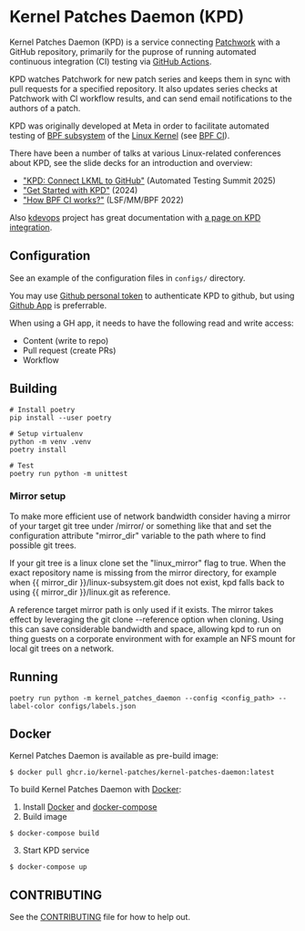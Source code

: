 # Kernel Patches Daemon (KPD)

Kernel Patches Daemon (KPD) is a service connecting [Patchwork](https://github.com/getpatchwork/patchwork) with a GitHub repository, primarily for the puprose of running automated continuous integration (CI) testing via [GitHub Actions](https://github.com/features/actions).

KPD watches Patchwork for new patch series and keeps them in sync with pull requests for a specified repository.
It also updates series checks at Patchwork with CI workflow results, and can send email notifications to the authors of a patch.

KPD was originally developed at Meta in order to facilitate automated testing  of [BPF subsystem](https://docs.cilium.io/en/latest/reference-guides/bpf/index.html) of the [Linux Kernel](https://kernel.org/) (see [BPF CI](https://github.com/kernel-patches/bpf/actions/workflows/test.yml)).

There have been a number of talks at various Linux-related conferences about KPD, see the slide decks for an introduction and overview: 
- ["KPD: Connect LKML to GitHub"](https://github.com/user-attachments/files/21110162/KPD_.Connect.LKML.to.GitHub.pdf) (Automated Testing Summit 2025)
- ["Get Started with KPD"](https://github.com/user-attachments/files/21110192/Get.Started.with.KPD.pdf) (2024)
- ["How BPF CI works?"](http://oldvger.kernel.org/bpfconf2022_material/lsfmmbpf2022-bpf-ci.pdf) (LSF/MM/BPF 2022)

Also [kdevops](https://github.com/linux-kdevops/kdevops) project has great documentation with [a page on KPD integration](https://github.com/linux-kdevops/kdevops/blob/main/docs/kernel-ci/kernel-ci-kpd.md).

## Configuration

See an example of the configuration files in `configs/` directory.

You may use [Github personal token](https://docs.github.com/en/authentication/keeping-your-account-and-data-secure/creating-a-personal-access-token)
to authenticate KPD to github, but using [Github App](https://docs.github.com/en/apps/creating-github-apps/authenticating-with-a-github-app/about-authentication-with-a-github-app) is preferrable.

When using a GH app, it needs to have the following read and write access:
- Content (write to repo)
- Pull request (create PRs)
- Workflow

## Building
```
# Install poetry
pip install --user poetry

# Setup virtualenv
python -m venv .venv
poetry install

# Test
poetry run python -m unittest
```

### Mirror setup

To make more efficient use of network bandwidth consider having a mirror of your target git tree
under /mirror/ or something like that and set the configuration attribute "mirror_dir" variable to the
path where to find possible git trees.

If your git tree is a linux clone set the "linux_mirror" flag to true. When the
exact repository name is missing from the mirror directory, for example when
{{ mirror_dir }}/linux-subsystem.git does not exist, kpd falls back to using
{{ mirror_dir }}/linux.git as reference.

A reference target mirror path is only used if it exists. The mirror takes effect by leveraging
the git clone --reference option when cloning. Using this can save considerable bandwidth and
space, allowing kpd to run on thing guests on a corporate environment with for example an NFS
mount for local git trees on a network.

## Running
```
poetry run python -m kernel_patches_daemon --config <config_path> --label-color configs/labels.json
```

## Docker

Kernel Patches Daemon is available as pre-build image:

```
$ docker pull ghcr.io/kernel-patches/kernel-patches-daemon:latest
```

To build Kernel Patches Daemon with [Docker](https://docs.docker.com/engine/install):

1. Install [Docker](https://docs.docker.com/engine/install) and [docker-compose](https://docs.docker.com/compose/install/)
2. Build image
```
$ docker-compose build
```
3. Start KPD service
```
$ docker-compose up
```

## CONTRIBUTING
See the [CONTRIBUTING](CONTRIBUTING.md) file for how to help out.
